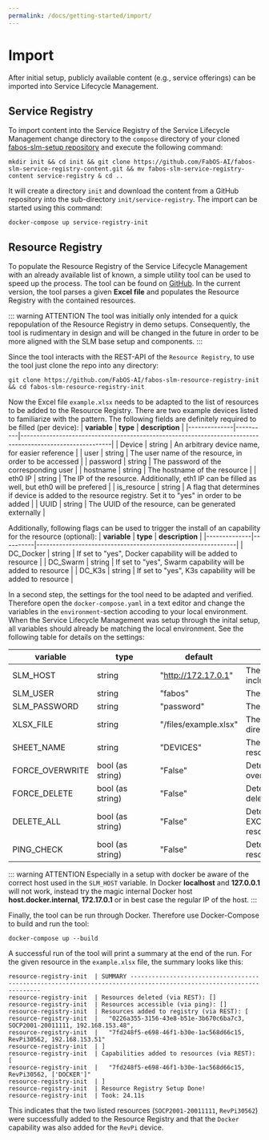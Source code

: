 ```yaml
---
permalink: /docs/getting-started/import/
---
```


# Import

After initial setup, publicly available content (e.g., service offerings) can be imported into Service Lifecycle Management.

## Service Registry
To import content into the Service Registry of the Service Lifecycle Management change directory to the `compose` directory of your cloned [fabos-slm-setup repository](https://github.com/FabOS-AI/fabos-slm-setup/) and execute the following command:
```
mkdir init && cd init && git clone https://github.com/FabOS-AI/fabos-slm-service-registry-content.git && mv fabos-slm-service-registry-content service-registry & cd ..
``` 

It will create a directory `init` and download the content from a GitHub repository into the sub-directory `init/service-registry`. The import can be started using this command:
```
docker-compose up service-registry-init
```

## Resource Registry

To populate the Resource Registry of the Service Lifecycle Management with an already available list of known, a simple utility tool can be used to speed up the process. The tool can be found on [GitHub](https://github.com/FabOS-AI/fabos-slm-resource-registry-init). In the current version, the tool parses a given **Excel file** and populates the Resource Registry with the contained resources.

::: warning ATTENTION
The tool was initially only intended for a quick repopulation of the Resource Registry in demo setups. Consequently, the tool is rudimentary in design and will be changed in the future in order to be more aligned with the SLM base setup and components.
:::

Since the tool interacts with the REST-API of the ``Resource Registry``, to use the tool just clone the repo into any directory:
```console
git clone https://github.com/FabOS-AI/fabos-slm-resource-registry-init && cd fabos-slm-resource-registry-init
``` 

Now the Excel file `example.xlsx` needs to be adapted to the list of resources to be added to the Resource Registry. There are two example devices listed to familiarize with the pattern. The following fields are definitely required to be filled (per device):
| **variable** | **type** | **description**                                                                                          |
|--------------|----------|----------------------------------------------------------------------------------------------------------|
| Device       | string   | An arbitrary device name, for easier reference                                                           |
| user         | string   | The user name of the resource, in order to be accessed                                                   |
| password     | string   | The password of the corresponding user                                                                   |
| hostname     | string   | The hostname of the resource                                                                             |
| eth0 IP      | string   | The IP of the resource. Additionally, eth1 IP can be filled as well, but eth0 will be prefered           |
| is_resource  | string   | A flag that determines if device is added to the resource registry. Set it to "yes" in order to be added |
| UUID         | string   | The UUID of the resource, can be generated externally                                                    |

Additionally, following flags can be used to trigger the install of an capability for the resource (optional):
| **variable** | **type** | **description**                                              |
|--------------|----------|--------------------------------------------------------------|
| DC_Docker    | string   | If set to "yes", Docker capability will be added to resource |
| DC_Swarm     | string   | If set to "yes", Swarm capability will be added to resource  |
| DC_K3s       | string   | If set to "yes", K3s capability will be added to resource    |


In a second step, the settings for the tool need to be adapted and verified. Therefore open the `docker-compose.yaml` in a text editor and change the variables in the `environment`-section accoding to your local environment. When the Service Lifecycle Management was setup through the inital setup, all variables should already be matching the local environment. See the following table for details on the settings:

| **variable**    | **type** <div style="width:110px"/>              | **default**                   | **description** <div style="width:500px"/>                                                                                                        |
|-----------------|--------------------------------------------------|-------------------------------|---------------------------------------------------------------------------------------------------------------------------------------------------|
| SLM_HOST        | string                                           | "http://172.17.0.1"           | The full qualified domain name of the SLM host or IP address, including the http prefix                                                           |
| SLM_USER        | string                                           | "fabos"                       | The user to be used to add the resources to the SLM                                                                                               |
| SLM_PASSWORD    | string                                           | "password"                    | The corresponding password for the SLM user                                                                                                       |
| XLSX_FILE       | string                                           | "/files/example.xlsx"         | The Excel file inside the container. On default all file of the cloned directory are mounted under "/files"                                       |
| SHEET_NAME      | string                                           | "DEVICES"                     | The sheet name inside the Excel file which contains the list of resources                                                                         |
| FORCE_OVERWRITE | bool (as string)                                 | "False"                       | Determines if resources and their capabilites should be overwritten if they already exist                                                         |
| FORCE_DELETE    | bool (as string)                                 | "False"                       | Determines if a resources listed in the EXCEL sheet should be deleted in the first step                                                           |
| DELETE_ALL      | bool (as string)                                 | "False"                       | Determines if all resources (not only listed resources in the EXCEL) should be deleted in the first step, to start with a clean resource registry |
| PING_CHECK      | bool (as string)                                 | "False"                       | Determines if resources should be pinged before added to the resource registry                                                                    |

::: warning ATTENTION
Especially in a setup with docker be aware of the correct host used in the ``SLM_HOST`` variable. In Docker **localhost** and **127.0.0.1** will not work, instead try the magic internal Docker host **host.docker.internal**, **172.17.0.1** or in best case the regular IP of the host.
:::

Finally, the tool can be run through Docker. Therefore use Docker-Compose to build and run the tool:
```console
docker-compose up --build
```

A successful run of the tool will print a summary at the end of the run. For the given resource in the `example.xlsx` file, the summary looks like this:

```console
resource-registry-init  | SUMMARY -------------------------------------------------------------------------------------------------------------------
resource-registry-init  | Resources deleted (via REST): []
resource-registry-init  | Resources accessible (via ping): []
resource-registry-init  | Resources added to registry (via REST): [
resource-registry-init  |   "0226a355-3156-43e8-b51e-3b670c6ba7c3, SOCP2001-20011111, 192.168.153.48",
resource-registry-init  |   "7fd248f5-e698-46f1-b30e-1ac568d66c15, RevPi30562, 192.168.153.51"
resource-registry-init  | ]
resource-registry-init  | Capabilities added to resources (via REST): [
resource-registry-init  |   "7fd248f5-e698-46f1-b30e-1ac568d66c15, RevPi30562, ['DOCKER']"
resource-registry-init  | ]
resource-registry-init  | Resource Registry Setup Done!
resource-registry-init  | Took: 24.11s
```
This indicates that the two listed resources (``SOCP2001-20011111``, ``RevPi30562``) were successfully added to the Resource Registry and that the `Docker` capability was also added for the `RevPi` device.